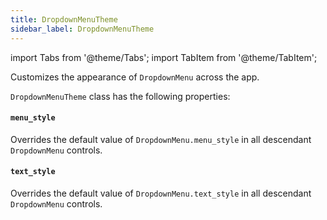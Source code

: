 ```yaml
---
title: DropdownMenuTheme
sidebar_label: DropdownMenuTheme
---
```

import Tabs from '@theme/Tabs';
import TabItem from '@theme/TabItem';

Customizes the appearance of `DropdownMenu` across the app.

`DropdownMenuTheme` class has the following properties:

#### `menu_style`

Overrides the default value of `DropdownMenu.menu_style` in all descendant `DropdownMenu` controls.

#### `text_style`

Overrides the default value of `DropdownMenu.text_style` in all descendant `DropdownMenu` controls.

